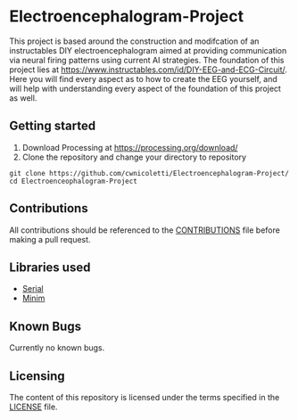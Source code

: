 # Electroencephalogram-Project
This project is based around the construction and modifcation of an instructables DIY electroencephalogram aimed at providing communication via neural firing patterns using current AI strategies. The foundation of this project lies at https://www.instructables.com/id/DIY-EEG-and-ECG-Circuit/. Here you will find every aspect as to how to create the EEG yourself, and will help with understanding every aspect of the foundation of this project as well.

## Getting started
1. Download Processing at https://processing.org/download/
2. Clone the repository and change your directory to repository
```
git clone https://github.com/cwnicoletti/Electroencephalogram-Project/
cd Electroenceophalogram-Project
```

## Contributions
All contributions should be referenced to the [CONTRIBUTIONS](https://github.com/cwnicoletti/Electroencephalogram-Project/blob/master/CONTRIBUTING.md) file before making a pull request.

## Libraries used
* [Serial](https://processing.org/reference/libraries/serial/index.html)
* [Minim](http://code.compartmental.net/minim/)

## Known Bugs
Currently no known bugs.

## Licensing
The content of this repository is licensed under the terms specified in the [LICENSE](https://github.com/cwnicoletti/Electroencephalogram-Project/blob/master/LICENSE) file.
